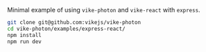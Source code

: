 Minimal example of using `vike-photon` and `vike-react` with `express`.

```bash
git clone git@github.com:vikejs/vike-photon
cd vike-photon/examples/express-react/
npm install
npm run dev
```
